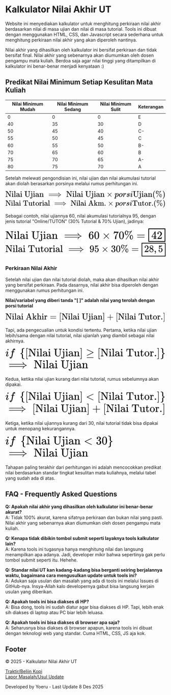 # Kalkulator Nilai Akhir UT

Website ini menyediakan kalkulator untuk menghitung perkiraan nilai akhir berdasarkan nilai di masa ujian dan nilai di masa tutorial. Tools ini dibuat dengan menggunakan HTML, CSS, dan Javascript secara sederhana untuk menghitung perkiraan nilai akhir yang akan diperoleh nantinya.

Nilai akhir yang dihasilkan oleh kalkulator ini bersifat perkiraan dan tidak bersifat final. Nilai akhir yang sebenarnya akan diumumkan oleh dosen pengampu mata kuliah. Berdoa saja agar nilai tinggi yang ditampilkan di kalkulator ini benar-benar menjadi kenyataan :)

## Predikat Nilai Minimum Setiap Kesulitan Mata Kuliah

| Nilai Minimum Mudah | Nilai Minimum Sedang | Nilai Minimum Sulit | Keterangan |
|---------------------|----------------------|---------------------|------------|
| 0                   | 0                    | 0                   | E          |
| 40                  | 35                   | 30                  | D          |
| 50                  | 45                   | 40                  | C-         |
| 55                  | 50                   | 45                  | C          |
| 60                  | 55                   | 50                  | B-         |
| 70                  | 65                   | 60                  | B          |
| 75                  | 70                   | 65                  | A-         |
| 80                  | 75                   | 70                  | A          |

Setelah melewati pengondisian ini, nilai ujian dan nilai akumulasi tutorial akan diolah berasarkan porsinya melalui rumus perhitungan ini.

![Rumus Nilai Ujian dengan Porsi Tutorial](./images/rumus/nilaiUjian-tutorial.svg)
![Rumus Nilai Tutorial dengan Porsi Tutorial](./images/rumus/nilaiTutorial-tutorial.svg)

Sebagai contoh, nilai ujiannya 60, nilai akumulasi tutorialnya 95, dengan jenis tutorial "Online/TUTON" (30% Tutorial & 70% Ujian), jadinya:

![Contoh Nilai Ujian dengan Porsi Tutorial](./images/rumus/nilaiUjian-tutorial-contoh.svg)
![Contoh Nilai Tutorial dengan Porsi Tutorial](./images/rumus/nilaiTutorial-tutorial-contoh.svg)

### Perkiraan Nilai Akhir

Setelah nilai ujian dan nilai tutorial diolah, maka akan dihasilkan nilai akhir yang bersifat perkiraan. Pada dasarnya, nilai akhir bisa diperoleh dengan menggunakan rumus perhitungan ini.

**Nilai/variabel yang diberi tanda "[ ]" adalah nilai yang terolah dengan porsi tutorial**

![Rumus Nilai Akhir](./images/rumus/nilaiAkhir.svg)

Tapi, ada pengecualian untuk kondisi tertentu. Pertama, ketika nilai ujian lebih/sama dengan nilai tutorial, nilai ujianlah yang diambil sebagai nilai akhirnya.

![Ketika Nilai Ujian >= Nilai Tutorial](./images/rumus/nilaiAkhir-gedeUjian.svg)
![Nilai Ujian >= Nilai Tutorial](./images/rumus/nilaiAkhir-gedeUjian1.svg)

Kedua, ketika nilai ujian kurang dari nilai tutorial, rumus sebelumnya akan dipakai.

![Ketika Nilai Ujian < Nilai Tutorial](./images/rumus/nilaiAkhir-kecilUjian.svg)
![Nilai Ujian < Nilai Tutorial](./images/rumus/nilaiAkhir-kecilUjian1.svg)

Ketiga, ketika nilai ujiannya kurang dari 30, nilai tutorial tidak bisa dipakai untuk menopang kekurangannya.

![Ketika Nilai Ujian < 30](./images/rumus/nilaiAkhir-kecil.svg)
![Nilai Ujian < 30](./images/rumus/nilaiAkhir-kecil1.svg)

Tahapan paling terakhir dari perhitungan ini adalah mencocokkan predikat nilai berdasarkan standar tingkat kesulitan mata kuliahnya, melalui tabel yang sudah ada di atas.

## FAQ - Frequently Asked Questions

**Q: Apakah nilai akhir yang dihasilkan oleh kalkulator ini benar-benar akurat?**  
A: Tidak 100% akurat, karena sifatnya perkiraan dan bukan nilai yang pasti. Nilai akhir yang sebenarnya akan diumumkan oleh dosen pengampu mata kuliah.

**Q: Kenapa tidak dibikin tombol submit seperti layaknya tools kalkulator lain?**  
A: Karena tools ini tugasnya hanya menghitung nilai dan langsung menampilkan apa adanya. Jadi, developer mikir bahwa sepertinya gak perlu tombol submit seperti itu. Hehehe.

**Q: Standar nilai UT kan kadang-kadang bisa berganti seiring berjalannya waktu, bagaimana cara mengusulkan update untuk tools ini?**  
A: Adukan saja usulan dan masalah yang ada di tools ini melalui Issues di GitHub-nya. Insya-Allah kalo developernya gabut bisa langsung kerjain usulan yang diberikan.

**Q: Apakah tools ini bisa diakses di HP?**  
A: Bisa dong, tools ini sudah diatur agar bisa diakses di HP. Tapi, lebih enak sih diakses di laptop atau PC biar lebih leluasa.

**Q: Apakah tools ini bisa diakses di browser apa saja?**  
A: Seharusnya bisa diakses di browser apapun, karena tools ini dibuat dengan teknologi web yang standar. Cuma HTML, CSS, JS aja kok.

## Footer

&copy; 2025 - Kalkulator Nilai Akhir UT

[Traktir/Beliin Kopi](https://trakteer.id/yoeru-san/tip)  
[Lapor Masalah/Usul Update](https://github.com/yoelwep13578/kalkulator-nilai-akhir-UT/issues)

Developed by Yoeru - Last Update 8 Des 2025
